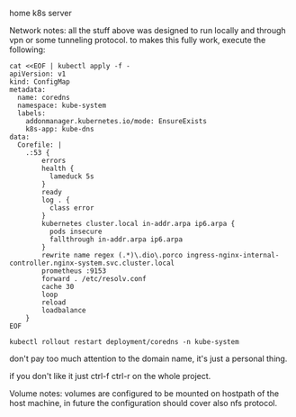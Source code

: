 home k8s server 

Network notes:
all the stuff above was designed to run locally and through vpn or some tunneling protocol.
to makes this fully work, execute the following:

```
cat <<EOF | kubectl apply -f -
apiVersion: v1
kind: ConfigMap
metadata:
  name: coredns
  namespace: kube-system
  labels:
    addonmanager.kubernetes.io/mode: EnsureExists
    k8s-app: kube-dns
data:
  Corefile: |
    .:53 {
        errors
        health {
          lameduck 5s
        }
        ready
        log . {
          class error
        }
        kubernetes cluster.local in-addr.arpa ip6.arpa {
          pods insecure
          fallthrough in-addr.arpa ip6.arpa
        }
        rewrite name regex (.*)\.dio\.porco ingress-nginx-internal-controller.nginx-system.svc.cluster.local
        prometheus :9153
        forward . /etc/resolv.conf
        cache 30
        loop
        reload
        loadbalance
    }
EOF

kubectl rollout restart deployment/coredns -n kube-system
```

don't pay too much attention to the domain name, it's just a personal thing.

if you don't like it just ctrl-f ctrl-r on the whole project.


Volume notes:
volumes are configured to be mounted on hostpath of the host machine, 
in future the configuration should cover also nfs protocol.
